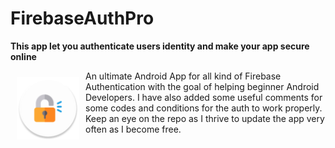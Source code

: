 # FirebaseAuthPro
**This app let you authenticate users identity and make your app secure online**

<img src="app/src/main/res/mipmap-xhdpi/ic_launcher_round.png" align="left"
width="100"
    hspace="10" vspace="10">

An ultimate Android App for all kind of Firebase Authentication with the goal of helping beginner Android Developers. I have also added some useful comments for some codes and conditions for the auth to work properly. Keep an eye on the repo as I thrive to update the app very often as I become free.
